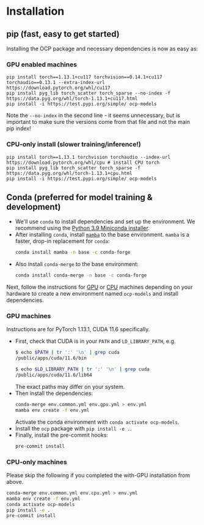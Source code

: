 # Installation

## pip (fast, easy to get started)

Installing the OCP package and necessary dependencies is now as easy as:

### GPU enabled machines
```
pip install torch==1.13.1+cu117 torchvision==0.14.1+cu117 torchaudio==0.13.1 --extra-index-url https://download.pytorch.org/whl/cu117
pip install pyg_lib torch_scatter torch_sparse --no-index -f https://data.pyg.org/whl/torch-1.13.1+cu117.html
pip install -i https://test.pypi.org/simple/ ocp-models
```

Note the `--no-index` in the second line - it seems unnecessary, but is important to make sure the versions come from that file and not the main pip index!

### CPU-only install (slower training/inference!)
```
pip install torch==1.13.1 torchvision torchaudio --index-url https://download.pytorch.org/whl/cpu # install CPU torch
pip install pyg_lib torch_scatter torch_sparse -f https://data.pyg.org/whl/torch-1.13.1+cpu.html
pip install -i https://test.pypi.org/simple/ ocp-models
```

## Conda (preferred for model training & development)

- We'll use `conda` to install dependencies and set up the environment.
We recommend using the [Python 3.9 Miniconda installer](https://docs.conda.io/en/latest/miniconda.html#linux-installers).
- After installing `conda`, install [`mamba`](https://mamba.readthedocs.io/en/latest/) to the base environment. `mamba` is a faster, drop-in replacement for `conda`:
    ```bash
    conda install mamba -n base -c conda-forge
    ```
- Also install `conda-merge` to the base environment:
    ```bash
    conda install conda-merge -n base -c conda-forge
    ```

Next, follow the instructions for [GPU](#gpu-machines) or [CPU](#cpu-only-machines) machines depending on your hardware to create a new environment named `ocp-models` and install dependencies.

### GPU machines

Instructions are for PyTorch 1.13.1, CUDA 11.6 specifically.

- First, check that CUDA is in your `PATH` and `LD_LIBRARY_PATH`, e.g.
    ```bash
    $ echo $PATH | tr ':' '\n' | grep cuda
    /public/apps/cuda/11.6/bin

    $ echo $LD_LIBRARY_PATH | tr ':' '\n' | grep cuda
    /public/apps/cuda/11.6/lib64
    ```
    The exact paths may differ on your system.
- Then install the dependencies:
    ```bash
    conda-merge env.common.yml env.gpu.yml > env.yml
    mamba env create -f env.yml
    ```
    Activate the conda environment with `conda activate ocp-models`.
- Install the `ocp` package with `pip install -e .`.
- Finally, install the pre-commit hooks:
    ```bash
    pre-commit install
    ```

### CPU-only machines

Please skip the following if you completed the with-GPU installation from above.

```bash
conda-merge env.common.yml env.cpu.yml > env.yml
mamba env create -f env.yml
conda activate ocp-models
pip install -e .
pre-commit install
```
